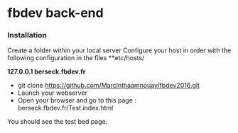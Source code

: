 # fbdev back-end

### Installation 

Create a folder within your local server
Configure your host in order with the following configuration in the files **etc/hosts/

**127.0.0.1 berseck.fbdev.fr** 

* git clone https://github.com/MarcInthaamnouay/fbdev2016.git
* Launch your webserver
* Open your browser and go to this page : berseck.fbdev.fr/Test.index.html

You should see the test bed page.


